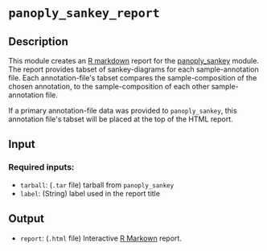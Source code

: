 # ```panoply_sankey_report```

## Description

This module creates an [R markdown](https://rmarkdown.rstudio.com/) report for the [panoply_sankey](https://github.com/broadinstitute/PANOPLY/wiki/Data-Analysis-Modules%3A-panoply_so_nmf_sankey) module. The report provides tabset of sankey-diagrams for each sample-annotation file. Each annotation-file's tabset compares the sample-composition of the chosen annotation, to the sample-composition of each other sample-annotation file.

If a primary annotation-file data was provided to ```panoply_sankey```, this annotation file's tabset will be placed at the top of the HTML report.

## Input

### Required inputs:
* ```tarball```: (`.tar` file) tarball from ```panoply_sankey```
* ```label```: (String) label used in the report title


## Output

* ```report```: (`.html` file) Interactive [R Markown](https://rmarkdown.rstudio.com/) report.
